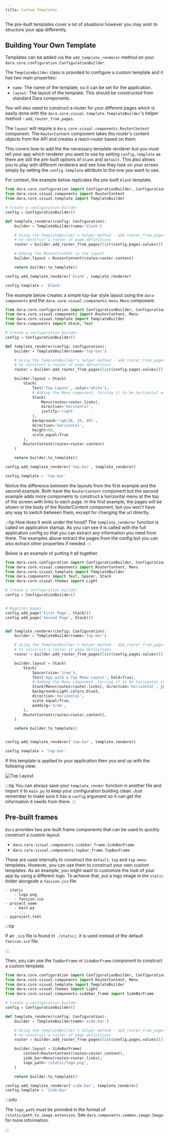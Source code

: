 ```yaml
---
title: Custom Templates
---
```


The pre-built templates cover a lot of situations however you may wish to structure your app differently.

## Building Your Own Template

Templates can be added via the `add_template_renderer` method on your `dara.core.configuration.ConfigurationBuilder`.

The `TemplateBuilder` class is provided to configure a custom template and it has two main properties:

- `name`: The name of the template, so it can be set for the application.
- `layout`: The layout of the template. This should be constructed from standard Dara components.

You will also need to construct a router for your different pages which is easily done with the `dara.core.visual.template.TemplateBuilder`'s helper method - `add_router_from_pages`.

The `layout` will require a `dara.core.visual.components.RouterContent` component. The `RouterContent` component takes the router's content objects from the API and creates a react-router based on them.

This covers how to add the the necessary template renderer but you must tell your app which renderer you want to use by setting `config.template` as there are still the pre-built options of `blank` and `default`. This also allows you to play with different renderers and see how they look on your screen simply by setting the `config.template` attribute to the one you want to use.

For context, the example below replicates the pre-built `blank` template.

```python
from dara.core.configuration import ConfigurationBuilder, Configuration
from dara.core.visual.components import RouterContent
from dara.core.visual.template import TemplateBuilder

# Create a configuration builder
config = ConfigurationBuilder()

def template_renderer(config: Configuration):
    builder = TemplateBuilder(name='blank')

    # Using the TemplateBuilder's helper method - add_router_from_pages
    # to construct a router of page definitions
    router = builder.add_router_from_pages(list(config.pages.values()))

    # Adding the RouterContent to the layout
    builder.layout = RouterContent(routes=router.content)

    return builder.to_template()

config.add_template_renderer('blank', template_renderer)

config.template = 'blank'
```

The example below creates a simple top-bar style layout using the `dara-components` and the `dara.core.visual.components.menu.Menu` component.

```python
from dara.core.configuration import ConfigurationBuilder, Configuration
from dara.core.visual.components import RouterContent, Menu
from dara.core.visual.template import TemplateBuilder
from dara.components import Stack, Text

# Create a configuration builder
config = ConfigurationBuilder()

def template_renderer(config: Configuration):
    builder = TemplateBuilder(name='top-bar')

    # Using the TemplateBuilder's helper method - add_router_from_pages
    # to construct a router of page definitions
    router = builder.add_router_from_pages(list(config.pages.values()))

    builder.layout = Stack(
        Stack(
            Text('Top Layout', color='white'),
            # Adding the Menu component, forcing it to be horizontal and justify it to the right
            Stack(
                Menu(routes=router.links),
                direction='horizontal',
                justify='right'
            ),
            background='rgb(26, 35, 49)',
            direction='horizontal',
            height=60,
            scale_equal=True
        ),
        RouterContent(routes=router.content)
    )

    return builder.to_template()

config.add_template_renderer('top-bar', template_renderer)

config.template = 'top-bar'
```

Notice the difference between the layouts from the first example and the second example. Both have the `RouterContent` component but the second example adds more components to construct a horizontal menu at the top of the screen with links to each page. In the first example, the pages will be shown in the body of the RouterContent component, but you won't have any way to switch between them, except for changing the url directly.

:::tip
How does it work under the hood? The `template_renderer` function is called on application startup. As you can see it is called with the full application config so that you can extract any information you need from there. The examples above extract the pages from the config but you can also extract other properties if needed.
:::

Below is an example of putting it all together.

```python python title=main.py
from dara.core.configuration import ConfigurationBuilder, Configuration
from dara.core.visual.components import RouterContent, Menu
from dara.core.visual.template import TemplateBuilder
from dara.components import Text, Spacer, Stack
from dara.core.visual.themes import Light

# Create a configuration builder
config = ConfigurationBuilder()


# Register pages
config.add_page('First Page', Stack())
config.add_page('Second Page', Stack())


def template_renderer(config: Configuration):
    builder = TemplateBuilder(name='top-bar')

    # Using the TemplateBuilder's helper method - add_router_from_pages
    # to construct a router of page definitions
    router = builder.add_router_from_pages(list(config.pages.values()))

    builder.layout = Stack(
        Stack(
            Spacer(size='1rem'),
            Text('App with a Top Menu Layout', bold=True),
            # Adding the Menu component, forcing it to be horizontal and justify it to the right
            Stack(Menu(routes=router.links), direction='horizontal', justify='right'),
            background=Light.colors.blue3,
            direction='horizontal',
            scale_equal=True,
            padding='1rem',
        ),
        RouterContent(routes=router.content),
    )

    return builder.to_template()


config.add_template_renderer('top-bar', template_renderer)

config.template = 'top-bar'
```

If this template is applied to your application then you end up with the following view:

![Top Layout](../assets/advanced/custom_templates.png)

:::tip
You can always save your `template_render` function in another file and import it to `main.py` to keep your configuration building clean. Just remember to make sure it has a `config` argument so it can get the information it needs from there.
:::

## Pre-built frames

`Dara` provides two pre-built frame components that can be used to quickly construct a custom layout:

- `dara.core.visual.components.sidebar_frame.SideBarFrame`
- `dara.core.visual.components.topbar_frame.TopBarFrame`

These are used internally to construct the `default`, `top` and `top-menu` templates. However, you can use them to construct your own custom templates. As an example, you might want to customize the look of your app by using a different logo. To achieve that, put a logo image in the `static` folder alongside a `favicon.ico` file.

```
- static
    - logo.png
    - favicon.ico
- project_name
    - main.py
    - ...
- pyproject.toml
```

:::tip

If an `.ico` file is found in `./static/`, it is used instead of the default `favicon.ico` file.

:::

Then, you can use the `TopBarFrame` or `SideBarFrame` component to construct a custom template.

```python title=main.py
from dara.core.configuration import ConfigurationBuilder, Configuration
from dara.core.visual.components import RouterContent, Menu
from dara.core.visual.template import TemplateBuilder
from dara.core.visual.themes import Light
from dara.core.visual.components.sidebar_frame import SideBarFrame

# Create a configuration builder
config = ConfigurationBuilder()

def template_renderer(config: Configuration):
    builder = TemplateBuilder(name='side-bar')

    # Using the TemplateBuilder's helper method - add_router_from_pages
    # to construct a router of page definitions
    router = builder.add_router_from_pages(list(config.pages.values()))

    builder.layout = SideBarFrame(
        content=RouterContent(routes=router.content),
        side_bar=Menu(routes=router.links),
        logo_path='/static/logo.png',
    )

    return builder.to_template()

config.add_template_renderer('side-bar', template_renderer)
config.template = 'side-bar'
```

:::info

The `logo_path` must be provided in the format of `/static/path_to_image.extension`. See `dara.components.common.image.Image` for more information.

:::
